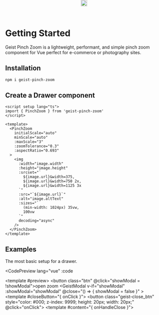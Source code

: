 <script setup>
import { ref, Teleport } from 'vue'
import CodePreview from './.vitepress/components/CodePreview.vue'
import GeistModal from './.vitepress/components/GeistModal.vue'
import CloseIcon from './.vitepress/components/CloseIcon.vue'
import { PinchZoom } from '../lib'

const code = `
<script setup lang=\"ts\">
import { PinchZoom } from 'geist-pinch-zoom'
<\/script>

<template>
  <div style="position: fixed; left: 0; top: 0; display: flex; height: 100%; width: 100%; justify-content: center; z-index: 999;">
    <div style="z-index: 999; align-items: center; position: relative; height: 100%; width: 100%; display: flex; flex-direction: column; outline: none;">
      <div style="margin: 0; padding: 0; display: flex; flex-direction: column; height: 100%; transform: translateZ(0); overflow-x: hidden; overflow-y: scroll;">
        <PinchZoom
          initialScale="auto"
          minScale="auto"
          :maxScale="3"
          :zoomTolerance="0.3"
          :aspectRatio="0.693"
        >
          <img
            :width="image.width"
            :height="image.height"
            :srcset="\`
              \${image.url}&width=375,
              \${image.url}&width=750 2x,
              \${image.url}&width=1125 3x
            \`"
            :src="\`\${image.url}\`"
            :alt="image.altText"
            :sizes="\`
              (min-width: 1024px) 35vw,
              100vw
            \`"
            decoding="async"
          />
        </PinchZoom>
      </div>
    </div>
  </div>
</template>
`

const showModal = ref(false)
</script>

# Getting Started

Geist Pinch Zoom is a lightweight, performant, and simple pinch zoom component for Vue perfect for e-commerce or photography sites.

## Installation

```sh
npm i geist-pinch-zoom
```

## Create a Drawer component

```vue
<script setup lang="ts">
import { PinchZoom } from 'geist-pinch-zoom'
</script>

<template>
  <PinchZoom
    initialScale="auto"
    minScale="auto"
    :maxScale="3"
    :zoomTolerance="0.3"
    :aspectRatio="0.693"
  >
    <img
      :width="image.width"
      :height="image.height"
      :srcset="`
        ${image.url}&width=375,
        ${image.url}&width=750 2x,
        ${image.url}&width=1125 3x
      `"
      :src="`${image.url}`"
      :alt="image.altText"
      :sizes="`
        (min-width: 1024px) 35vw,
        100vw
      `"
      decoding="async"
    />
  </PinchZoom>
</template>
```

## Examples


The most basic setup for a drawer.

<CodePreview
  lang="vue"
  :code
>
  <template #preview>
    <button class="btn" @click="showModal = !showModal">open zoom</button>
    <Teleport to="body">
      <GeistModal
        v-if="showModal"
        :showModal="showModal"
        @close="() => {
          showModal = false
        }"
      >
        <template #closeButton="{ onClick }">
          <button class="geist-close_btn" style="color: #000; z-index: 9999; height: 20px; width: 20px;" @click="onClick">
            <CloseIcon />
          </button>
        </template>
        <template #content="{ onHandleClose }">
          <div style="position: fixed; left: 0; top: 0; display: flex; height: 100%; width: 100%; justify-content: center; z-index: 999;">
            <div style="z-index: 999; align-items: center; position: relative; height: 100%; width: 100%; display: flex; flex-direction: column; outline: none;">
              <div style="margin: 0; padding: 0; display: flex; flex-direction: column; height: 100%; transform: translateZ(0); overflow-x: hidden; overflow-y: scroll;">
                <PinchZoom
                  initialScale="auto"
                  minScale="auto"
                  :maxScale="3"
                  :zoomTolerance="0.3"
                  :aspectRatio="0.693"
                >
                  <img
                    srcset=""
                    src="/shoes2.webp"
                    style="position: relative; width: 100%; display: block; height: auto; max-width: 100%; text-align: center;"
                  />
                </PinchZoom>
              </div>
            </div>
          </div>
        </template>
      </GeistModal>
    </Teleport>
  </template>
</CodePreview>